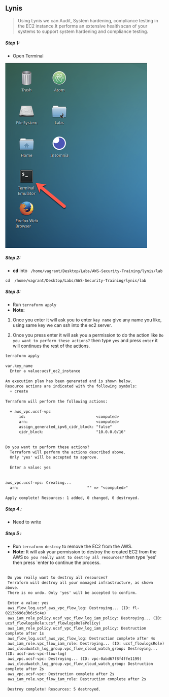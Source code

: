 ## Lynis

>Using Lynis we can Audit, System hardening, 
compliance testing in the EC2 instance.It performs an 
extensive health scan of your systems to support system 
hardening and compliance testing. 


##### Step 1:

* Open Terminal

![](img/terminal.png)

##### Step 2:

*  **cd** into  ` /home/vagrant/Desktop/Labs/AWS-Security-Training/lynis/lab`

```commandline
cd  /home/vagrant/Desktop/Labs/AWS-Security-Training/lynis/lab
```
##### Step 3:

* Run `terraform apply`
* **Note:**
 
1. Once you enter it will ask you to enter `key name` 
give any name you like, using same key we can ssh into 
the ec2 server.

2. Once you press enter it will ask you a permission 
to do the action like `Do you want to perform these actions?`
then type `yes` and press `enter` it will continues 
the rest of the actions.

```commandline
terraform apply

var.key_name
  Enter a value:ucsf_ec2_instance

An execution plan has been generated and is shown below.
Resource actions are indicated with the following symbols:
  + create

Terraform will perform the following actions:

  + aws_vpc.ucsf-vpc
      id:                               <computed>
      arn:                              <computed>
      assign_generated_ipv6_cidr_block: "false"
      cidr_block:                       "10.0.0.0/16"


Do you want to perform these actions?
  Terraform will perform the actions described above.
  Only 'yes' will be accepted to approve.

  Enter a value: yes
  
  
aws_vpc.ucsf-vpc: Creating...
  arn:                              "" => "<computed>"

Apply complete! Resources: 1 added, 0 changed, 0 destroyed.
```

##### Step 4 :

* Need to write

##### Step 5 :
 
 * Run `terraform destroy` to remove the EC2 from the AWS.
 * **Note:** It will ask your permission to destroy the created EC2 from the AWS `Do you really want to destroy all resources?` then type 'yes' then press `enter
 to continue the process. 
  
 ```commandline
  
  Do you really want to destroy all resources?
  Terraform will destroy all your managed infrastructure, as shown above.
  There is no undo. Only 'yes' will be accepted to confirm.

  Enter a value: yes
  aws_flow_log.ucsf_aws_vpc_flow_log: Destroying... (ID: fl-0213b696e3b6c5c4e)
  aws_iam_role_policy.ucsf_vpc_flow_log_iam_policy: Destroying... (ID: ucsf_flowlogsRole:ucsf_flowlogsRolePolicy)
  aws_iam_role_policy.ucsf_vpc_flow_log_iam_policy: Destruction complete after 1s
  aws_flow_log.ucsf_aws_vpc_flow_log: Destruction complete after 4s
  aws_iam_role.vpc_flow_iam_role: Destroying... (ID: ucsf_flowlogsRole)
  aws_cloudwatch_log_group.vpc_flow_cloud_watch_group: Destroying... (ID: ucsf-aws-vpc-flow-log)
  aws_vpc.ucsf-vpc: Destroying... (ID: vpc-0abd67f8f4ffe1199)
  aws_cloudwatch_log_group.vpc_flow_cloud_watch_group: Destruction complete after 2s
  aws_vpc.ucsf-vpc: Destruction complete after 2s
  aws_iam_role.vpc_flow_iam_role: Destruction complete after 2s

  Destroy complete! Resources: 5 destroyed.
```
